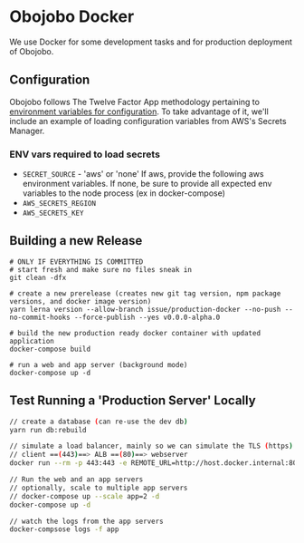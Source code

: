 # Obojobo Docker

We use Docker for some development tasks and for production deployment of Obojobo.


## Configuration

Obojobo follows The Twelve Factor App methodology pertaining to [environment variables for configuration](https://12factor.net/config). To take advantage of it, we'll include an example of loading configuration variables from AWS's Secrets Manager.

### ENV vars required to load secrets

* `SECRET_SOURCE` - 'aws' or 'none'  If aws, provide the following aws environment variables.  If none, be sure to provide all expected env variables to the node process (ex in docker-compose)
* `AWS_SECRETS_REGION`
* `AWS_SECRETS_KEY`


## Building a new Release

```
# ONLY IF EVERYTHING IS COMMITTED
# start fresh and make sure no files sneak in
git clean -dfx

# create a new prerelease (creates new git tag version, npm package versions, and docker image version)
yarn lerna version --allow-branch issue/production-docker --no-push --no-commit-hooks --force-publish --yes v0.0.0-alpha.0

# build the new production ready docker container with updated application
docker-compose build

# run a web and app server (background mode)
docker-compose up -d
```

## Test Running a 'Production Server' Locally

```bash
// create a database (can re-use the dev db)
yarn run db:rebuild

// simulate a load balancer, mainly so we can simulate the TLS (https) terminating at the LB
// client ==(443)==> ALB ==(80)==> webserver
docker run --rm -p 443:443 -e REMOTE_URL=http://host.docker.internal:80 bostonuniversity/elb-simulator:latest

// Run the web and an app servers
// optionally, scale to multiple app servers
// docker-compose up --scale app=2 -d
docker-compose up -d

// watch the logs from the app servers
docker-compsose logs -f app
```

